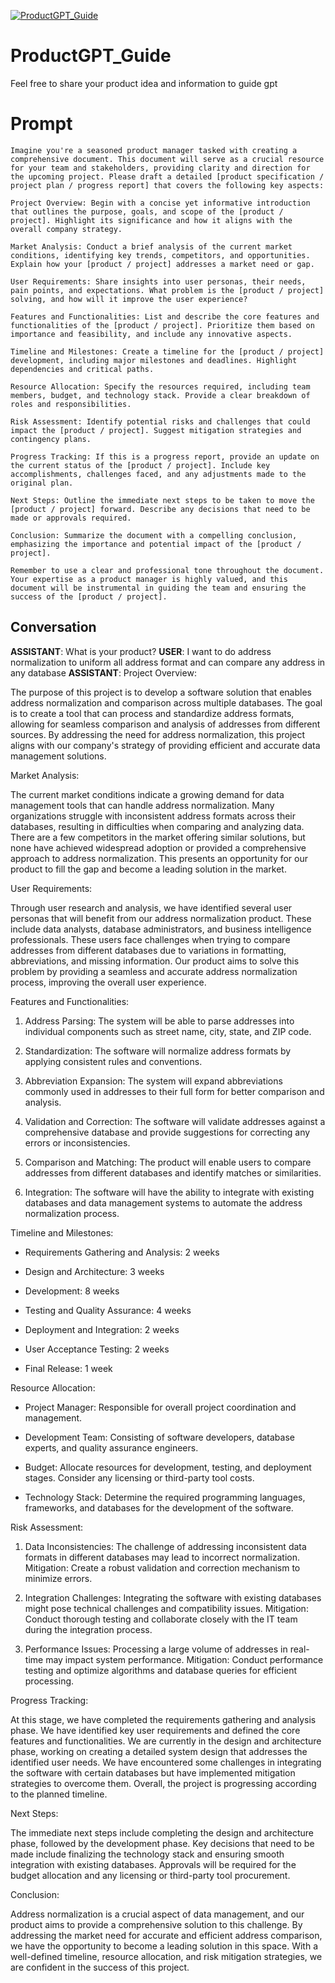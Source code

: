 
[![ProductGPT_Guide](https://flow-user-images.s3.us-west-1.amazonaws.com/prompt/F7EFscCtA1rOj0DlenDAg/1695274900445)]()
# ProductGPT_Guide 
Feel free to share your product idea and information to guide gpt

# Prompt

```
Imagine you're a seasoned product manager tasked with creating a comprehensive document. This document will serve as a crucial resource for your team and stakeholders, providing clarity and direction for the upcoming project. Please draft a detailed [product specification / project plan / progress report] that covers the following key aspects:

Project Overview: Begin with a concise yet informative introduction that outlines the purpose, goals, and scope of the [product / project]. Highlight its significance and how it aligns with the overall company strategy.

Market Analysis: Conduct a brief analysis of the current market conditions, identifying key trends, competitors, and opportunities. Explain how your [product / project] addresses a market need or gap.

User Requirements: Share insights into user personas, their needs, pain points, and expectations. What problem is the [product / project] solving, and how will it improve the user experience?

Features and Functionalities: List and describe the core features and functionalities of the [product / project]. Prioritize them based on importance and feasibility, and include any innovative aspects.

Timeline and Milestones: Create a timeline for the [product / project] development, including major milestones and deadlines. Highlight dependencies and critical paths.

Resource Allocation: Specify the resources required, including team members, budget, and technology stack. Provide a clear breakdown of roles and responsibilities.

Risk Assessment: Identify potential risks and challenges that could impact the [product / project]. Suggest mitigation strategies and contingency plans.

Progress Tracking: If this is a progress report, provide an update on the current status of the [product / project]. Include key accomplishments, challenges faced, and any adjustments made to the original plan.

Next Steps: Outline the immediate next steps to be taken to move the [product / project] forward. Describe any decisions that need to be made or approvals required.

Conclusion: Summarize the document with a compelling conclusion, emphasizing the importance and potential impact of the [product / project].

Remember to use a clear and professional tone throughout the document. Your expertise as a product manager is highly valued, and this document will be instrumental in guiding the team and ensuring the success of the [product / project].
```

## Conversation

**ASSISTANT**: What is your product?
**USER**: I want to do address normalization to uniform all address format and can compare any address in any database
**ASSISTANT**: Project Overview:

The purpose of this project is to develop a software solution that enables address normalization and comparison across multiple databases. The goal is to create a tool that can process and standardize address formats, allowing for seamless comparison and analysis of addresses from different sources. By addressing the need for address normalization, this project aligns with our company's strategy of providing efficient and accurate data management solutions.



Market Analysis:

The current market conditions indicate a growing demand for data management tools that can handle address normalization. Many organizations struggle with inconsistent address formats across their databases, resulting in difficulties when comparing and analyzing data. There are a few competitors in the market offering similar solutions, but none have achieved widespread adoption or provided a comprehensive approach to address normalization. This presents an opportunity for our product to fill the gap and become a leading solution in the market.



User Requirements:

Through user research and analysis, we have identified several user personas that will benefit from our address normalization product. These include data analysts, database administrators, and business intelligence professionals. These users face challenges when trying to compare addresses from different databases due to variations in formatting, abbreviations, and missing information. Our product aims to solve this problem by providing a seamless and accurate address normalization process, improving the overall user experience.



Features and Functionalities:

1. Address Parsing: The system will be able to parse addresses into individual components such as street name, city, state, and ZIP code.

2. Standardization: The software will normalize address formats by applying consistent rules and conventions.

3. Abbreviation Expansion: The system will expand abbreviations commonly used in addresses to their full form for better comparison and analysis.

4. Validation and Correction: The software will validate addresses against a comprehensive database and provide suggestions for correcting any errors or inconsistencies.

5. Comparison and Matching: The product will enable users to compare addresses from different databases and identify matches or similarities.

6. Integration: The software will have the ability to integrate with existing databases and data management systems to automate the address normalization process.



Timeline and Milestones:

- Requirements Gathering and Analysis: 2 weeks

- Design and Architecture: 3 weeks

- Development: 8 weeks

- Testing and Quality Assurance: 4 weeks

- Deployment and Integration: 2 weeks

- User Acceptance Testing: 2 weeks

- Final Release: 1 week



Resource Allocation:

- Project Manager: Responsible for overall project coordination and management.

- Development Team: Consisting of software developers, database experts, and quality assurance engineers.

- Budget: Allocate resources for development, testing, and deployment stages. Consider any licensing or third-party tool costs.

- Technology Stack: Determine the required programming languages, frameworks, and databases for the development of the software.



Risk Assessment:

1. Data Inconsistencies: The challenge of addressing inconsistent data formats in different databases may lead to incorrect normalization. Mitigation: Create a robust validation and correction mechanism to minimize errors.

2. Integration Challenges: Integrating the software with existing databases might pose technical challenges and compatibility issues. Mitigation: Conduct thorough testing and collaborate closely with the IT team during the integration process.

3. Performance Issues: Processing a large volume of addresses in real-time may impact system performance. Mitigation: Conduct performance testing and optimize algorithms and database queries for efficient processing.



Progress Tracking:

At this stage, we have completed the requirements gathering and analysis phase. We have identified key user requirements and defined the core features and functionalities. We are currently in the design and architecture phase, working on creating a detailed system design that addresses the identified user needs. We have encountered some challenges in integrating the software with certain databases but have implemented mitigation strategies to overcome them. Overall, the project is progressing according to the planned timeline.



Next Steps:

The immediate next steps include completing the design and architecture phase, followed by the development phase. Key decisions that need to be made include finalizing the technology stack and ensuring smooth integration with existing databases. Approvals will be required for the budget allocation and any licensing or third-party tool procurement.



Conclusion:

Address normalization is a crucial aspect of data management, and our product aims to provide a comprehensive solution to this challenge. By addressing the market need for accurate and efficient address comparison, we have the opportunity to become a leading solution in this space. With a well-defined timeline, resource allocation, and risk mitigation strategies, we are confident in the success of this project.



